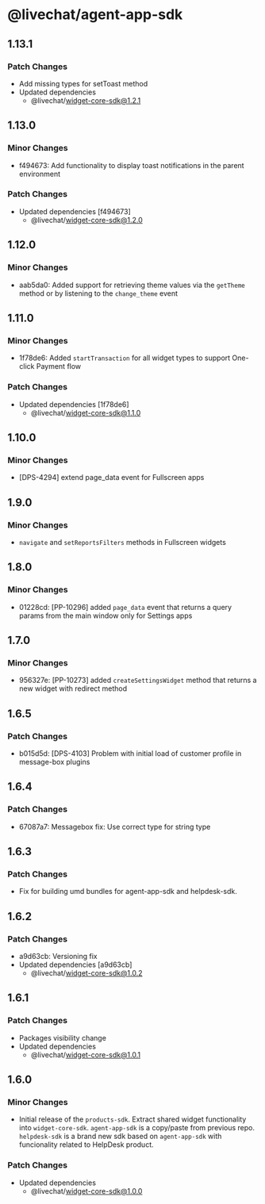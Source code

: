 # @livechat/agent-app-sdk

## 1.13.1

### Patch Changes

- Add missing types for setToast method
- Updated dependencies
  - @livechat/widget-core-sdk@1.2.1

## 1.13.0

### Minor Changes

- f494673: Add functionality to display toast notifications in the parent environment

### Patch Changes

- Updated dependencies [f494673]
  - @livechat/widget-core-sdk@1.2.0

## 1.12.0

### Minor Changes

- aab5da0: Added support for retrieving theme values via the `getTheme` method or by listening to the `change_theme` event

## 1.11.0

### Minor Changes

- 1f78de6: Added `startTransaction` for all widget types to support One-click Payment flow

### Patch Changes

- Updated dependencies [1f78de6]
  - @livechat/widget-core-sdk@1.1.0

## 1.10.0

### Minor Changes

- [DPS-4294] extend page_data event for Fullscreen apps

## 1.9.0

### Minor Changes

- `navigate` and `setReportsFilters` methods in Fullscreen widgets

## 1.8.0

### Minor Changes

- 01228cd: [PP-10296] added `page_data` event that returns a query params from the main window only for Settings apps

## 1.7.0

### Minor Changes

- 956327e: [PP-10273] added `createSettingsWidget` method that returns a new widget with redirect method

## 1.6.5

### Patch Changes

- b015d5d: [DPS-4103] Problem with initial load of customer profile in message-box plugins

## 1.6.4

### Patch Changes

- 67087a7: Messagebox fix: Use correct type for string type

## 1.6.3

### Patch Changes

- Fix for building umd bundles for agent-app-sdk and helpdesk-sdk.

## 1.6.2

### Patch Changes

- a9d63cb: Versioning fix
- Updated dependencies [a9d63cb]
  - @livechat/widget-core-sdk@1.0.2

## 1.6.1

### Patch Changes

- Packages visibility change
- Updated dependencies
  - @livechat/widget-core-sdk@1.0.1

## 1.6.0

### Minor Changes

- Initial release of the `products-sdk`. Extract shared widget functionality into `widget-core-sdk`. `agent-app-sdk` is a copy/paste from previous repo. `helpdesk-sdk` is a brand new sdk based on `agent-app-sdk` with funcionality related to HelpDesk product.

### Patch Changes

- Updated dependencies
  - @livechat/widget-core-sdk@1.0.0
